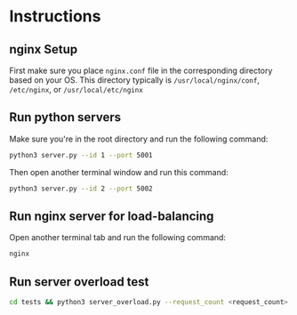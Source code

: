 # Instructions

## nginx Setup

First make sure you place ```nginx.conf``` file in the corresponding directory based on your OS. This directory typically is ```/usr/local/nginx/conf```, ```/etc/nginx```, or ```/usr/local/etc/nginx```

## Run python servers

Make sure you're in the root directory and run the following command:

```sh
python3 server.py --id 1 --port 5001
```

Then open another terminal window and run this command:

```sh
python3 server.py --id 2 --port 5002
```

## Run nginx server for load-balancing

Open another terminal tab and run the following command:

```sh
nginx
```

## Run server overload test

```sh
cd tests && python3 server_overload.py --request_count <request_count>
```


